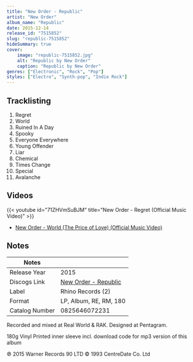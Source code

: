 ```yaml
---
title: "New Order - Republic"
artist: "New Order"
album_name: "Republic"
date: 2015-12-14
release_id: "7515852"
slug: "republic-7515852"
hideSummary: true
cover:
    image: "republic-7515852.jpg"
    alt: "Republic by New Order"
    caption: "Republic by New Order"
genres: ["Electronic", "Rock", "Pop"]
styles: ["Electro", "Synth-pop", "Indie Rock"]
---
```


## Tracklisting
1. Regret
2. World
3. Ruined In A Day
4. Spooky
5. Everyone Everywhere
6. Young Offender
7. Liar
8. Chemical
9. Times Change
10. Special
11. Avalanche

## Videos
{{< youtube id="71ZHVmSuBJM" title="New Order - Regret (Official Music Video)" >}}
- [New Order - World (The Price of Love) (Official Music Video)](https://www.youtube.com/watch?v=CXzs47qy2Pk)


## Notes

| Notes          |             |
| ---------------| ----------- |
| Release Year   | 2015 |
| Discogs Link   | [New Order - Republic](https://www.discogs.com/release/7515852-NewOrder-Republic) |
| Label          | Rhino Records (2) |
| Format         | LP, Album, RE, RM, 180 |
| Catalog Number | 0825646072231 |

Recorded and mixed at Real World & RAK. Designed at Pentagram.  180g Vinyl Printed inner sleeve incl. download code for mp3 version of this album  ℗ 2015 Warner Records 90 LTD © 1993 CentreDate Co. Ltd

